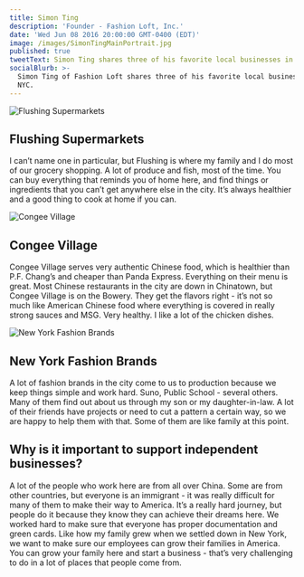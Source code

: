 ```yaml
---
title: Simon Ting
description: 'Founder - Fashion Loft, Inc.'
date: 'Wed Jun 08 2016 20:00:00 GMT-0400 (EDT)'
image: /images/SimonTingMainPortrait.jpg
published: true
tweetText: Simon Ting shares three of his favorite local businesses in NYC
socialBlurb: >-
  Simon Ting of Fashion Loft shares three of his favorite local businesses in
  NYC.
---
```


![Flushing Supermarkets](/fornewyork/images/SimonTingFlushingSupermarketsMain.jpg)

## Flushing Supermarkets

I can’t name one in particular, but Flushing is where my family and I do most of our grocery shopping. A lot of produce and fish, most of the time. You can buy everything that reminds you of home here, and find things or ingredients that you can’t get anywhere else in the city. It’s always healthier and a good thing to cook at home if you can.

![Congee Village](/fornewyork/images/SimonTingCongeeVillage.jpg)

## Congee Village

Congee Village serves very authentic Chinese food, which is healthier than P.F. Chang’s and cheaper than Panda Express. Everything on their menu is great. Most Chinese restaurants in the city are down in Chinatown, but Congee Village is on the Bowery. They get the flavors right - it’s not so much like American Chinese food where everything is covered in really strong sauces and MSG. Very healthy. I like a lot of the chicken dishes.

![New York Fashion Brands](/fornewyork/images/SimonTingNYCFashionBrandsAlt.jpg)

## New York Fashion Brands

A lot of fashion brands in the city come to us to production because we keep things simple and work hard. Suno, Public School - several others. Many of them find out about us through my son or my daughter-in-law. A lot of their friends have projects or need to cut a pattern a certain way, so we are happy to help them with that. Some of them are like family at this point.

## Why is it important to support independent businesses?

A lot of the people who work here are from all over China. Some are from other countries, but everyone is an immigrant - it was really difficult for many of them to make their way to America. It’s a really hard journey, but people do it because they know they can achieve their dreams here. We worked hard to make sure that everyone has proper documentation and green cards. Like how my family grew when we settled down in New York, we want to make sure our employees can grow their families in America. You can grow your family here and start a business - that’s very challenging to do in a lot of places that people come from.
